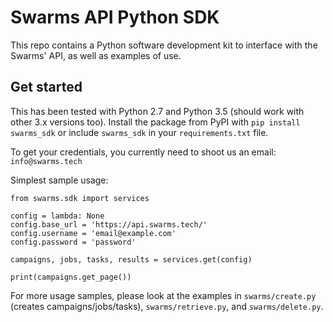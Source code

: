 Swarms API Python SDK
=====================

This repo contains a Python software development kit to interface with the
Swarms' API, as well as examples of use.

Get started
-----------

This has been tested with Python 2.7 and Python 3.5 (should work with other 3.x
versions too). Install the package from PyPI with `pip install swarms_sdk` or include
`swarms_sdk` in your `requirements.txt` file.

To get your credentials, you currently need to shoot us an email: `info@swarms.tech`

Simplest sample usage:

    from swarms.sdk import services

    config = lambda: None
    config.base_url = 'https://api.swarms.tech/'
    config.username = 'email@example.com'
    config.password = 'password'

    campaigns, jobs, tasks, results = services.get(config)

    print(campaigns.get_page())

For more usage samples, please look at the examples in `swarms/create.py`
(creates campaigns/jobs/tasks), `swarms/retrieve.py`, and `swarms/delete.py`.
